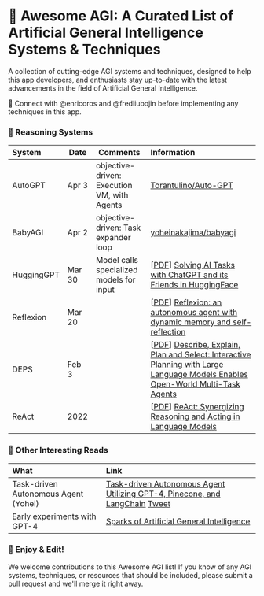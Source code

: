 # 🤖 Awesome AGI: A Curated List of Artificial General Intelligence Systems & Techniques

A collection of cutting-edge AGI systems and techniques, designed to help this app developers,
and enthusiasts stay up-to-date with the latest advancements in the field of
Artificial General Intelligence.

🤝 Connect with @enricoros and @fredliubojin before implementing any techniques in this app.

### 🌌 Reasoning Systems

| System     | Date   | Comments                                    | Information                                                                                                                                                                                            |
|:-----------|--------|---------------------------------------------|:-------------------------------------------------------------------------------------------------------------------------------------------------------------------------------------------------------|
| AutoGPT    | Apr 3  | objective-driven: Execution VM, with Agents | [Torantulino/Auto-GPT](https://github.com/Torantulino/Auto-GPT)                                                                                                                                        |
| BabyAGI    | Apr 2  | objective-driven: Task expander loop        | [yoheinakajima/babyagi](https://github.com/yoheinakajima/babyagi)                                                                                                                                      |
| HuggingGPT | Mar 30 | Model calls specialized models for input    | [[PDF](https://arxiv.org/pdf/2303.17580)] [Solving AI Tasks with ChatGPT and its Friends in HuggingFace](https://arxiv.org/abs/2303.17580)                                                             |
| Reflexion  | Mar 20 |                                             | [[PDF](https://arxiv.org/pdf/2303.11366)] [Reflexion: an autonomous agent with dynamic memory and self-reflection](https://arxiv.org/abs/2303.11366)                                                   |
| DEPS       | Feb 3  |                                             | [[PDF](https://arxiv.org/pdf/2302.01560)] [Describe, Explain, Plan and Select: Interactive Planning with Large Language Models Enables Open-World Multi-Task Agents](https://arxiv.org/abs/2302.01560) |
| ReAct      | 2022   |                                             | [[PDF](https://arxiv.org/pdf/2210.03629)] [ReAct: Synergizing Reasoning and Acting in Language Models](https://arxiv.org/abs/2210.03629)                                                               |

### 🌠 Other Interesting Reads

| What                                 | Link                                                                                                                                                                                                                                                                                                 |
|:-------------------------------------|:-----------------------------------------------------------------------------------------------------------------------------------------------------------------------------------------------------------------------------------------------------------------------------------------------------|
| Task-driven Autonomous Agent (Yohei) | [Task-driven Autonomous Agent Utilizing GPT-4, Pinecone, and LangChain](https://yoheinakajima.com/task-driven-autonomous-agent-utilizing-gpt-4-pinecone-and-langchain-for-diverse-applications/) [Tweet](https://twitter.com/yoheinakajima/status/1640934493489070080?t=TnCAUC_1ypEnxVKAARyIRQ&s=19) |
| Early experiments with GPT-4         | [Sparks of Artificial General Intelligence](https://arxiv.org/abs/2303.12712)                                                                                                                                                                                                                        |

### 🌟 Enjoy & Edit!

We welcome contributions to this Awesome AGI list! If you know of any AGI systems, techniques, or resources
that should be included, please submit a pull request and we'll merge it right away.
